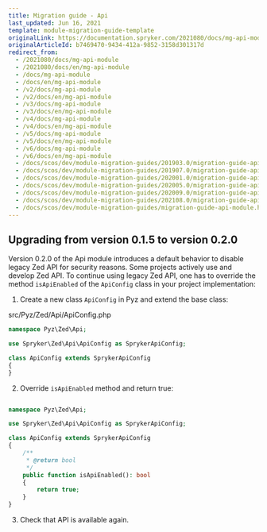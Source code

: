 ```yaml
---
title: Migration guide - Api
last_updated: Jun 16, 2021
template: module-migration-guide-template
originalLink: https://documentation.spryker.com/2021080/docs/mg-api-module
originalArticleId: b7469470-9434-412a-9852-3158d301317d
redirect_from:
  - /2021080/docs/mg-api-module
  - /2021080/docs/en/mg-api-module
  - /docs/mg-api-module
  - /docs/en/mg-api-module
  - /v2/docs/mg-api-module
  - /v2/docs/en/mg-api-module
  - /v3/docs/mg-api-module
  - /v3/docs/en/mg-api-module
  - /v4/docs/mg-api-module
  - /v4/docs/en/mg-api-module
  - /v5/docs/mg-api-module
  - /v5/docs/en/mg-api-module
  - /v6/docs/mg-api-module
  - /v6/docs/en/mg-api-module
  - /docs/scos/dev/module-migration-guides/201903.0/migration-guide-api-module.html
  - /docs/scos/dev/module-migration-guides/201907.0/migration-guide-api-module.html
  - /docs/scos/dev/module-migration-guides/202001.0/migration-guide-api-module.html
  - /docs/scos/dev/module-migration-guides/202005.0/migration-guide-api-module.html
  - /docs/scos/dev/module-migration-guides/202009.0/migration-guide-api-module.html
  - /docs/scos/dev/module-migration-guides/202108.0/migration-guide-api-module.html
  - /docs/scos/dev/module-migration-guides/migration-guide-api-module.html
---
```


## Upgrading from version 0.1.5 to version 0.2.0

Version 0.2.0 of the Api module introduces a default behavior to disable legacy Zed API for security reasons.
Some projects actively use and develop Zed API. To continue using legacy Zed API, one has to override the method `isApiEnabled` of the `ApiConfig` class in your project implementation:

1. Create a new class `ApiConfig` in Pyz and extend the base class:

src/Pyz/Zed/Api/ApiConfig.php

```php
namespace Pyz\Zed\Api;

use Spryker\Zed\Api\ApiConfig as SprykerApiConfig;

class ApiConfig extends SprykerApiConfig
{
}
```

2. Override `isApiEnabled`  method and return true:

```php

namespace Pyz\Zed\Api;

use Spryker\Zed\Api\ApiConfig as SprykerApiConfig;

class ApiConfig extends SprykerApiConfig
{
    /**
     * @return bool
     */
    public function isApiEnabled(): bool
    {
        return true;
    }
}
```

3. Check that API is available again.
